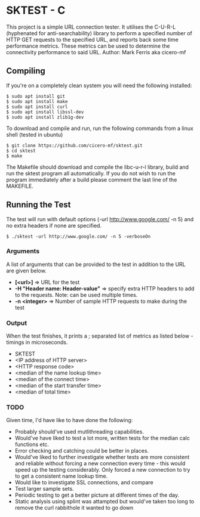 SKTEST - C
============

This project is a simple URL connection tester. It utilises the C-U-R-L (hyphenated for anti-searchability)
library to perform a specified number of HTTP GET requests to the specified URL, and reports back some 
time performance metrics.  These metrics can be used to determine the connectivity performance to 
said URL.
Author: Mark Ferris aka cicero-mf

## Compiling

If you're on a completely clean system you will need the following installed:

```shell
$ sudo apt install git
$ sudo apt install make
$ sudo apt install curl
$ sudo apt install libssl-dev
$ sudo apt install zlib1g-dev
```

To download and compile and run, run the following commands from a linux shell (tested in ubuntu)

```shell
$ git clone https://github.com/cicero-mf/sktest.git
$ cd sktest
$ make
```

The Makefile should download and compile the libc-u-r-l library, build and run the sktest
program all automatically. 
If you do not wish to run the program immediately after a build please comment the last 
line of the MAKEFILE.

## Running the Test 

The test will run with default options (-url http://www.google.com/ -n 5) and no extra headers if none are specified. 

```shell
$ ./sktest -url http://www.google.com/ -n 5 -verboseOn
```

### Arguments

A list of arguments that can be provided to the test in addition to the URL are given below. 

-	**[\<url\>]** => URL for the test
-	**-H "Header name: Header-value"** => specify extra HTTP headers to add to the requests. Note: can be used multiple times.
-	**-n \<integer\>** => Number of sample HTTP requests to make during the test

### Output

When the test finishes, it prints a ; separated list of metrics as listed below - timings in microseconds.

- SKTEST
- \<IP address of HTTP server\>
- \<HTTP response code\>
- \<median of the name lookup time\>
- \<median of the connect time\>
- \<median of the start transfer time\>
- \<median of total time\>

### TODO

Given time, I'd have like to have done the following:

- Probably should've used mutlithreading capabilities. 
- Would've have liked to test a lot more, written tests for the median calc functions etc. 
- Error checking and catching could be better in places.  
- Would've liked to further investigate whether tests are more consistent and reliable without forcing a new connection every time - this would speed up the testing considerably. Only forced a new connection to try to get a consistent name lookup time.
- Would like to investigate SSL connections, and compare
- Test larger sample sets.  
- Periodic testing to get a better picture at different times of the day.
- Static analysis using splint was attampted but would've taken too long to remove the curl rabbithole it wanted to go down
